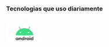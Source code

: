 ### Tecnologias que uso diariamente

<div style="display: inline-block"><br/>
    <img aling="center" src="android.jpg" width="100" height="50"/>
</div>